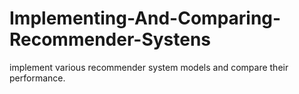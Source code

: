 # Implementing-And-Comparing-Recommender-Systens
implement various recommender system models and compare their  performance. 
